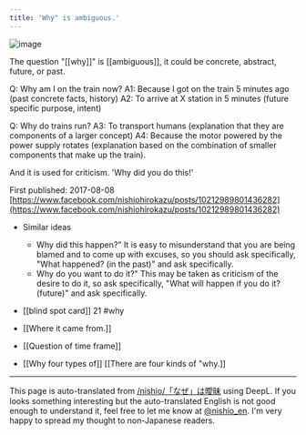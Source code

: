 ```yaml
---
title: 'Why" is ambiguous.'
---
```


![image](https://gyazo.com/d67eb3d6de455162982070a6dff9d3b3/thumb/1000)

The question "[[why]]" is [[ambiguous]], it could be concrete, abstract, future, or past.

Q: Why am I on the train now?
A1: Because I got on the train 5 minutes ago (past concrete facts, history)
A2: To arrive at X station in 5 minutes (future specific purpose, intent)

Q: Why do trains run?
A3: To transport humans (explanation that they are components of a larger concept)
A4: Because the motor powered by the power supply rotates (explanation based on the combination of smaller components that make up the train).

And it is used for criticism. 'Why did you do this!'

First published: 2017-08-08 [https://www.facebook.com/nishiohirokazu/posts/10212989801436282](https://www.facebook.com/nishiohirokazu/posts/10212989801436282)

- Similar ideas
    - Why did this happen?" It is easy to misunderstand that you are being blamed and to come up with excuses, so you should ask specifically, "What happened? (in the past)" and ask specifically.
    - Why do you want to do it?" This may be taken as criticism of the desire to do it, so ask specifically, "What will happen if you do it? (future)" and ask specifically.

- [[blind spot card]]  21
#why
- [[Where it came from.]]
- [[Question of time frame]]
- [[Why four types of]]
[[There are four kinds of "why.]]

---
This page is auto-translated from [/nishio/「なぜ」は曖昧](https://scrapbox.io/nishio/「なぜ」は曖昧) using DeepL. If you looks something interesting but the auto-translated English is not good enough to understand it, feel free to let me know at [@nishio_en](https://twitter.com/nishio_en). I'm very happy to spread my thought to non-Japanese readers.